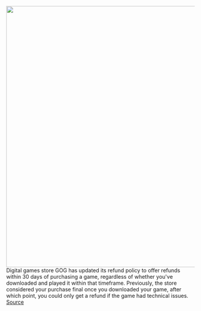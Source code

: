 <img src='https://cdn.vox-cdn.com/thumbor/twd0satfq68LyRvhGu2qRKp_7Vw=/0x0:1600x740/1200x800/filters:focal(672x242:928x498)/cdn.vox-cdn.com/uploads/chorus_image/image/66377773/844bac20026bcb6faf3d308fe9ad38365b3df6d1b5c4b74d0db309b426c997c5.0.jpg' width='700px' /><br/>
Digital games store GOG has updated its refund policy to offer refunds within 30 days of purchasing a game, regardless of whether you've downloaded and played it within that timeframe. Previously, the store considered your purchase final once you downloaded your game, after which point, you could only get a refund if the game had technical issues.
<a href='https://www.theverge.com/2020/2/26/21154402/good-old-games-refund-policy-30-days-download-played-blanket-policy'> Source <a/>